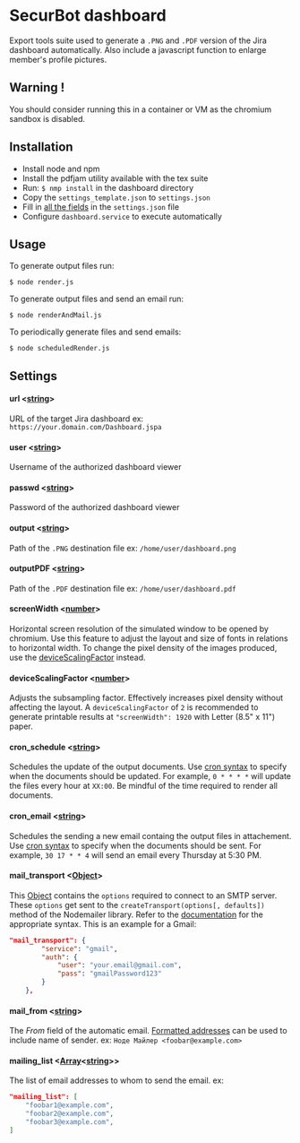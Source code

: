 # SecurBot dashboard

Export tools suite used to generate a `.PNG` and `.PDF` version of the Jira dashboard automatically. Also include a javascript function to enlarge member's profile pictures.

## Warning !

You should consider running this in a container or VM as the chromium sandbox is disabled.

## Installation
- Install node and npm
- Install the pdfjam utility available with the tex suite
- Run: `$ nmp install` in the dashboard directory
- Copy the `settings_template.json` to `settings.json`
- Fill in [all the fields](#Settings) in the `settings.json` file
- Configure `dashboard.service` to execute automatically

## Usage
To generate output files run:

```$ node render.js```

To generate output files and send an email run:

```$ node renderAndMail.js```

To periodically generate files and send emails:

```$ node scheduledRender.js```

## Settings

#### url <[string]>
URL of the target Jira dashboard ex: `https://your.domain.com/Dashboard.jspa`

#### user <[string]>
Username of the authorized dashboard viewer

#### passwd <[string]>
Password of the authorized dashboard viewer

#### output <[string]>
Path of the `.PNG` destination file ex: `/home/user/dashboard.png`

#### outputPDF <[string]>
Path of the `.PDF` destination file ex: `/home/user/dashboard.pdf`

#### screenWidth <[number]>
Horizontal screen resolution of the simulated window to be opened by chromium.
Use this feature to adjust the layout and size of fonts in relations to horizontal width. To change the pixel density of the images produced, use the [deviceScalingFactor](#deviceScalingFactor) instead.

#### deviceScalingFactor <[number]>
Adjusts the subsampling factor. Effectively increases pixel density without affecting the layout. A `deviceScalingFactor` of `2` is recommended to generate printable results at `"screenWidth": 1920` with Letter (8.5" x 11") paper.

#### cron_schedule <[string]>
Schedules the update of the output documents. Use [cron syntax] to specify when the documents should be updated. For example, `0 * * * *` will update the files every hour at `XX:00`. Be mindful of the time required to render all documents.

#### cron_email <[string]>
Schedules the sending a new email containg the output files in attachement. Use [cron syntax] to specify when the documents should be sent. For example, `30 17 * * 4` will send an email every Thursday at 5:30 PM.

#### mail_transport <[Object]>
This [Object] contains the `options` required to connect to an SMTP server. These `options` get sent to the `createTransport(options[, defaults])` method of the Nodemailer library. Refer to the [documentation](https://nodemailer.com/smtp/) for the appropriate syntax. This is an example for a Gmail:
```json
"mail_transport": {
        "service": "gmail",
        "auth": {
            "user": "your.email@gmail.com",
            "pass": "gmailPassword123"
        }
    },
```
#### mail_from <[string]>
The *From* field of the automatic email. [Formatted addresses](https://nodemailer.com/message/addresses/) can be used to include name of sender. ex: `Ноде Майлер <foobar@example.com>`

#### mailing_list <[Array]<[string]>>
The list of email addresses to whom to send the email. ex:
```json
"mailing_list": [
    "foobar1@example.com",
    "foobar2@example.com",
    "foobar3@example.com",
]
```

[cron syntax]: http://www.nncron.ru/help/EN/working/cron-format.htm
[string]: https://developer.mozilla.org/en-US/docs/Web/JavaScript/Data_structures#String_type "String"
[number]: https://developer.mozilla.org/en-US/docs/Web/JavaScript/Data_structures#Number_type "Number"
[Object]: https://developer.mozilla.org/en-US/docs/Web/JavaScript/Reference/Global_Objects/Object "Object"
[Array]: https://developer.mozilla.org/en-US/docs/Web/JavaScript/Reference/Global_Objects/Array "Array"
